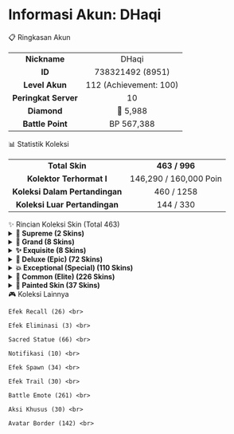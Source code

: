 
<p align="center">
<h1><strong>Informasi Akun: DHaqi</strong></h1>
</p>
📋 Ringkasan Akun

<table align="center">
<tr>
<td align="center"><strong>Nickname</strong></td>
<td align="center">DHaqi</td>
</tr>
<tr>
<td align="center"><strong>ID</strong></td>
<td align="center">738321492 (8951)</td>
</tr>
<tr>
<td align="center"><strong>Level Akun</strong></td>
<td align="center">112 (Achievement: 100)</td>
</tr>
<tr>
<td align="center"><strong>Peringkat Server</strong></td>
<td align="center">10</td>
</tr>
<tr>
<td align="center"><strong>Diamond</strong></td>
<td align="center">💎 5,988</td>
</tr>
<tr>
<td align="center"><strong>Battle Point</strong></td>
<td align="center">BP 567,388</td>
</tr>
</table>
📊 Statistik Koleksi

<table align="center">
<tr>
<td align="center"><strong>Total Skin</strong></td>
<td align="center"><strong>463 / 996</strong></td>
</tr>
<tr>
<td align="center"><strong>Kolektor Terhormat I</strong></td>
<td align="center">146,290 / 160,000 Poin</td>
</tr>
<tr>
<td align="center"><strong>Koleksi Dalam Pertandingan</strong></td>
<td align="center">460 / 1258</td>
</tr>
<tr>
<td align="center"><strong>Koleksi Luar Pertandingan</strong></td>
<td align="center">144 / 330</td>
</tr>
</table>
✨ Rincian Koleksi Skin (Total 463)

<details>
<summary><strong>👑 Supreme (2 Skins)</strong></summary>

    Obsidian Blade (Alucard) <br>

    Galactic Vanquisher (Freya) <br>

</details>

<details>
<summary><strong>🌟 Grand (8 Skins)</strong></summary>

    Leona (Karina) <br>

    Grimlock (Roger) <br>

    Cosmic Blaze (Claude) <br>

    Bumblebee (X.Borg) <br>

    Cosmic Dragon (Yu Zhong) <br>

    Stellar Brilliance (Beatrix) <br>

    Fluffy Dream (Floryn) <br>

    Kurapika (Julian) <br>

</details>

<details>
<summary><strong>✨ Exquisite (8 Skins)</strong></summary>

    Experiment 21 (Hayabusa) <br>

    War Angel (Freya) <br>

    No.1 Controller (Gord) <br>

    Warrioress Paragon (Natalia) <br>

    Water Lily (Kagura) <br>

    Neon Lightwheel (Karrie) <br>

    Hawk-eyed Sniper (Lesley) <br>

    Thunder Flash (Selena) <br>

</details>

<details>
<summary><strong>💎 Deluxe (Epic) (72 Skins)</strong></summary>

    S.A.B.E.R. Regulator (Saber) <br>

    Darkest Temptress (Alice) <br>

    Mecha Baby (Nana) <br>

    Lightborn - Defender (Tigreal) <br>

    Gemini - Halo (Karina) <br>

    Marvelous Maestro (Akai) <br>

    Blazing Axe (Franco) <br>

    Soul Devourer (Bane) <br>

    Dragon's Maw (Clint) <br>

    Flower Fairy (Rafaela) <br>

    S.A.B.E.R. Savior (Rafaela) <br>

    Glorious General (Zilong) <br>

    Blazing Gun (Layla) <br>

    Taurus (Minotaur) <br>

    Raven Shogun (Freya) <br>

    ECHO (Chou) <br>

    Fleet Warden (Yi Sun-shin) <br>

    Blood Spear (Moskov) <br>

    S.A.B.E.R. Automata (Johnson) <br>

    S.A.B.E.R. Enforcer (Cyclops) <br>

    Rattan Dragon (Estes) <br>

    SPARKLE Estes (Estes) <br>

    Aries (Hilda) <br>

    Aquarius (Aurora) <br>

    Phantom Hunter (Roger) <br>

    Cyborg Werewolf (Roger) <br>

    Phantom Ranger (Roger) <br>

    Great Inventor (Harley) <br>

    Hellfire (Irithiel) <br>

    Sagittarius (Irithiel) <br>

    V.E.N.O.M. Monitor Lizard (Grock) <br>

    Codename: Rhino (Grock) <br>

    Virgo (Odette) <br>

    Pisces (Lancelot) <br>

    Floral Knight (Lancelot) <br>

    Cancer (Zhask) <br>

    Scorpio (Helcurt) <br>

    Hierophant (Pharsa) <br>

    Meowkin Hunter (Lesley) <br>

    Duchess of Tides (Lesley) <br>

    Draconic Flame (Valir) <br>

    Capricorn (Martis) <br>

    Celestial Bastion (Uranus) <br>

    V.E.N.O.M. Nephila (Hanabi) <br>

    Vine Cradle (Chang'e) <br>

    Virus (Selena) <br>

    Gemini - Shadow (Selena) <br>

    Blazing Force (Aldous) <br>

    Blazing Trace (Claude) <br>

    Challenger's Spark (Claude) <br>

    Gaara (Vale) <br>

    Libra (Lunox) <br>

    Dawn Revelation (Lunox) <br>

    Frost Wing (Kimmy) <br>

    Infernal Magister (Faramis) <br>

    Leo (Badang) <br>

    Pegasus Seiya (Badang) <br>

    Blazing Shadow (Esmeralda) <br>

    Night Shade (Ling) <br>

    M-World Ling (Ling) <br>

    Dragon Armor (Masha) <br>

    Meowkin Warden (Silvanna) <br>

    Astral Arcana (Carmilla) <br>

    Rune Sentinel (Atlas) <br>

    Dragon's Shade (Yu Zhong) <br>

    Phantom Mirage (Benedetta) <br>

    APBren (Brody) <br>

    Light Chaser (Beatrix) <br>

    Archon of Knowledge (Natan) <br>

    Dark Nexus (Valentina) <br>

    SPARKLE Melissa (Melissa) <br>

    SPARKLE Fredrinn (Fredrinn) <br>

</details>

<details>
<summary><strong>💥 Exceptional (Special) (110 Skins)</strong></summary>

    Captain Thorns (Miya) <br>

    Moon Priestess (Miya) <br>

    Savage Pointguard (Balmond) <br>

    Iron Hound (Saber) <br>

    Divine Owl (Alice) <br>

    Gold Baron (Tigreal) <br>

    Viscount (Alucard) <br>

    Demon's Bane (Alucard) <br>

    Akazonae Samurai (Akai) <br>

    Apocalypse (Franco) <br>

    Best DJ (Bruno) <br>

    Neymar Jr (Bruno) <br>

    Rock and Roll (Clint) <br>

    Badminton Champion (Clint) <br>

    Seraphic Selfie (Rafaela) <br>

    Christmas Carnival (Eudora) <br>

    Eastern Warrior (Zilong) <br>

    Royal Cavalry (Fanny) <br>

    Bunny Babe (Layla) <br>

    Twilight Waltz (Layla) <br>

    Genki Slam (Lolita) <br>

    Astro Mallet (Lolita) <br>

    Dragon Hunter (Freya) <br>

    Phantom Dancer (Natalia) <br>

    Cyber Spectre (Natalia) <br>

    Summer Festival (Kagura) <br>

    Rock Star (Sun) <br>

    Street Legend (Sun) <br>

    Crimson Warrior (Alpha) <br>

    Star Enforcer (Alpha) <br>

    Crescent Scimitar (Ruby) <br>

    Neon Edge (Ruby) <br>

    Azure Sentry (Yi Sun-shin) <br>

    Snake Eye Commander (Moskov) <br>

    Violet Spear (Moskov) <br>

    Death Ride (Johnson) <br>

    Starblazer (Johnson) <br>

    Crow Bishop (Estes) <br>

    Arcane Magistrate (Estes) <br>

    Heartbreak Empress (Aurora) <br>

    Foxy Lady (Aurora) <br>

    Special Force (Lapu-Lapu) <br>

    Anubis (Roger) <br>

    Nutcracker Monarch (Gatotkaca) <br>

    Referee (Harley) <br>

    Pulsar Prodigy (Harley) <br>

    Checkered Knight (Irithel) <br>

    Wasteland Psycho (Grock) <br>

    Dark Draconic (Argus) <br>

    Butterfly Goddess (Odette) <br>

    Wisdom of the Stars (Odette) <br>

    Christmas Carnival (Lancelot) <br>

    Dark Earl (Lancelot) <br>

    Constellation (Diggie) <br>

    Phantom Seer (Hylos) <br>

    Extraterrestrial (Zhashk) <br>

    Death's Shadow (Zhashk) <br>

    Evolved Predator (Helcurt) <br>

    Dream Prowler (Helcurt) <br>

    Cheergunner (Lesley) <br>

    Space Explorer (Jawhead) <br>

    The Nutcracker (Jawhead) <br>

    Shanghai Maiden (Angela) <br>

    Dangerous Liaison (Gusion) <br>

    Desert Spider (Gusion) <br>

    Searing Maw (Martis) <br>

    Floral Elfo (Chang'e) <br>

    Kaminari (Kaja) <br>

    Double Identity (Selena) <br>

    The Insentient (Aldous) <br>

    Plunderous Pirate (Claude) <br>

    Earth's Mightiest (Claude) <br>

    Frostborn Paladin (Leomord) <br>

    Triumph - Eagle (Leomord) <br>

    Insidious Tutor (Hanzo) <br>

    Emerald Guardian (Belerick) <br>

    Rising Nova (Kimmy) <br>

    Abyssal Reaper (Thamuz) <br>

    Sanctified Flame (Thamuz) <br>

    Fashion Expert (Harith) <br>

    Crimson Lion (Ministhar) <br>

    Summer Sparks (Faramis) <br>

    Susanoo (Badang) <br>

    Amethyst Dance (Guinevere) <br>

    Sakura Wishes (Guinevere) <br>

    Astral Muse (Esmeralda) <br>

    Ruins Scavenger (Dyrroth) <br>

    Future Star (Lylia) <br>

    Magitech Arsenal (Lylia) <br>

    Bar-tender (Baxia) <br>

    Dauntless Shield (Baxia) <br>

    Classroom Charm (Silvanna) <br>

    Proto Hunter (Popol & Kupa) <br>

    Moonblade (Benedetta) <br>

    Lethal Fang (Brody) <br>

    Underground Boxer (Paquito) <br>

    Jellyman (Gloo) <br>

    Temporal Vortex (Natan) <br>

    War Lion (Aulus) <br>

    Cyber Assassin (Aamon) <br>

    Cyber Agent (Valentina) <br>

    Ancient Warden (Edith) <br>

    Eternal Guardian (Yin) <br>

    Nightwalker (Melissa) <br>

    Hardlight Artificer (Xavier) <br>

    Exoscout Scout (Joy) <br>

    Fury of the Deep (Arlott) <br>

    Fashion Mogul (Nolan) <br>

    Circus Revere (Cici) <br>

    Emberwisp Mystic (Zhuxin) <br>

</details>

<details>
<summary><strong>🔷 Common (Elite) (226 Skins)</strong></summary>

    Burning Bow (Miya) <br>

    Honor (Miya) <br>

    Jungle Ranger (Miya) <br>

    Power Source (Balmond) <br>

    Ghoul's Fury (Balmond) <br>

    Savage Hunter (Saber) <br>

    Golden Flash (Saber) <br>

    Silver Edge (Saber) <br>

    Spirit Woman (Alice) <br>

    Jade Empress (Alice) <br>

    Graveyard Party (Nana) <br>

    Dark Guardian (Tigreal) <br>

    Fallen Guard (Tigreal) <br>

    Wrymslayer (Tigreal) <br>

    Lone Hero (Alucard) <br>

    Fiery Inferno (Alucard) <br>

    Empire Agent (Alucard) <br>

    Phantom Blade (Karina) <br>

    Blood Moon (Karina) <br>

    Monk (Akai) <br>

    Stream Recluse (Akai) <br>

    Street Enforcer (Akai) <br>

    Locomotive (Franco) <br>

    Bone Crusher (Franco) <br>

    Deep Sea Monster (Bane) <br>

    Warlord (Bane) <br>

    Street Football (Bruno) <br>

    Witch Hunter (Clint) <br>

    Fertility Goddess (Rafaela) <br>

    Star Chaser (Rafaela) <br>

    Flame Red Lips (Eudora) <br>

    Elite Warrior (Zilong) <br>

    Blazing Lancer (Zilong) <br>

    Loyal Spear (Zilong) <br>

    Punk Princess (Fanny) <br>

    Imperial Warrior (Fanny) <br>

    Green Flash (Layla) <br>

    Classic Malefic Gunner (Layla) <br>

    Bursting Yama (Minotaur) <br>

    Orbiter (Minotaur) <br>

    Sacred Hammer (Minotaur) <br>

    Soldier in Training (Lolita) <br>

    Special Op (Lolita) <br>

    Spacetime Shadow (Hayabusa) <br>

    Techie Ninja (Hayabusa) <br>

    Dark Rose (Freya) <br>

    Gladiator (Freya) <br>

    Professor of Hell (Gord) <br>

    New Baron (Gord) <br>

    Glass Blade (Natalia) <br>

    Deadly Mamba (Natalia) <br>

    Flower Season (Kagura) <br>

    Hip-hop Boy (Chou) <br>

    King of Muay Thai (Chou) <br>

    Celestial Outlaw (Sun) <br>

    Fierce Dragon (Alpha) <br>

    Sea Gladiator (Alpha) <br>

    Cat Girl (Ruby) <br>

    Edelweiss (Ruby) <br>

    Major General (Yi Sun-shin) <br>

    Apocalypse Agent (Yi Sun-shin) <br>

    Rogulish Ranger (Yi Sun-shin) <br>

    Surging Torrent (Yi Sun-shin) <br>

    Spear of Bone Dragon (Moskov) <br>

    Yasha (Moskov) <br>

    Fire Chief (Johnson) <br>

    Jeepney Racer (Johnson) <br>

    Exorcist (Cyclops) <br>

    Super Adventurer (Cyclops) <br>

    Zombie Bambino (Cyclops) <br>

    Holy Priest (Estes) <br>

    White Crane (Estes) <br>

    Power of Wildness (Hilda) <br>

    Flower of the Wastes (Hilda) <br>

    Nature's Throne (Aurora) <br>

    Ancestral Blade (Lapu-Lapu) <br>

    Imperial Champion (Lapu-Lapu) <br>

    Son of the Wild (Lapu-Lapu) <br>

    Lucent Beacon (Vexana) <br>

    Cursed Shackle (Vexana) <br>

    Dark Gent (Roger) <br>

    Rising Star (Karrie) <br>

    Bladed Mantis (Karrie) <br>

    Mighty Guardian (Gatotkaca) <br>

    Naughty Joker (Harley) <br>

    Silver Cyclone (Irithel) <br>

    Grave Guardian (Grock) <br>

    Ancient Totem (Grock) <br>

    Light of Dawn (Argus) <br>

    Catastrophe (Argus) <br>

    Winged Nightmare (Argus) <br>

    Black Swan (Odette) <br>

    Masked Knight (Lancelot) <br>

    Marquess of Blades (Lancelot) <br>

    Pigeoneer (Diggie) <br>

    Circus Clown (Diggie) <br>

    Underwood Steward (Diggie) <br>

    Abyssal Shaman (Hylos) <br>

    Jungle Watcher (Hylos) <br>

    Crystalized Predator (Zhask) <br>

    Exoracial Executer (Helcurt) <br>

    Ice Scythe (Helcurt) <br>

    Wings of Heaven (Pharsa) <br>

    Peafowl's Dance (Pharsa) <br>

    Indigo Aviatrix (Pharsa) <br>

    Enchanting Witch (Pharsa) <br>

    Royal Musketeer (Lesley) <br>

    General Rosa (Lesley) <br>

    Girl Scout (Jawhead) <br>

    Victory Loader (Jawhead) <br>

    Dove & Love (Angela) <br>

    Moonlight Sonata (Gusion) <br>

    Hairstylist (Gusion) <br>

    Pale Flame (Valir) <br>

    Arcane Seeker (Valir) <br>

    Ancient Soul (Uranus) <br>

    Earthen Relic (Uranus) <br>

    Resplendent Iris (Hanabi) <br>

    Moonstruck (Chang'e) <br>

    Crimson Moon (Chang'e) <br>

    Commandment (Kaja) <br>

    Horror Whiplash (Kaja) <br>

    Crow Magician (Kaja) <br>

    Wasp Queen (Selena) <br>

    Red Mantle (Aldous) <br>

    Death (Aldous) <br>

    Golden Bullet (Claude) <br>

    Cerulean Winds (Vale) <br>

    Kannagi (Vale) <br>

    Hell Knight (Leomord) <br>

    Bloody Mary (Lunox) <br>

    Cosmic Harmony (Lunox) <br>

    Nature's Harmony (Lunox) <br>

    The Pale Phantom (Hanzo) <br>

    Undead King (Hanzo) <br>

    Tiger's Claw (Belerick) <br>

    Steam Researcher (Kimmy) <br>

    High Seas Cadet (Kimmy) <br>

    Lord of Wrath (Thamuz) <br>

    Liquid Fire (Thamuz) <br>

    Savannah Cat (Harith) <br>

    Stardust (Harith) <br>

    King of War (Ministhar) <br>

    Gilded King (Ministhar) <br>

    Symbol of Valor (Ministhar) <br>

    Atlantean Princess (Kadita) <br>

    Dark Necro (Faramis) <br>

    Enigmatic Wayfarer (Faramis) <br>

    Ironfists (Badang) <br>

    Desert Owl (Khufra) <br>

    Apophis (Khufra) <br>

    Iron Hook (Khufra) <br>

    Bardic Whisper (Granger) <br>

    Doomduelist Terminator (Granger) <br>

    Fleur de Bleau (Guinevere) <br>

    Ruddy Dusk (Esmeralda) <br>

    Abyss Guard (Terizla) <br>

    Flare (Terizla) <br>

    Rustwreck (Terizla) <br>

    Blue Storm (Terizla) <br>

    Pecados Rioter (X.Borg) <br>

    Fiery Dance (Ling) <br>

    Scalebore (Dyrroth) <br>

    School Idol (Lylia) <br>

    Star Student (Lylia) <br>

    Wild Totem (Baxia) <br>

    Badass Roller (Baxia) <br>

    Black Tortoise (Baxia) <br>

    Winter Guard (Masha) <br>

    Spirited Gauntlet (Masha) <br>

    Darling Star (Wanwan) <br>

    Shoujo Commander (Wanwan) <br>

    Hallowed Lance (Silvanna) <br>

    Future Cop (Silvanna) <br>

    Verdant Lancer (Silvanna) <br>

    Wisteria Count (Cecilion) <br>

    The Illusionist (Cecilion) <br>

    Wisteria Countess (Carmilla) <br>

    Magician Girl (Carmilla) <br>

    Reactor Core (Atlas) <br>

    Fuel Turbine (Atlas) <br>

    Tribal Howl (Popol & Kupa) <br>

    Emerald Dragon (Yu Zhong) <br>

    Yin-yang Mage (Luo Yi) <br>

    Tenko (Luo Yi) <br>

    Honor Blade (Benedetta) <br>

    Prince of Sand (Khaleed) <br>

    Crescent Scimitar (Khaleed) <br>

    Desert Scavenger (Khaleed) <br>

    Armored Lizard (Barats) <br>

    Toy Rex (Barats) <br>

    War Chief (Barats) <br>

    Nameless Stray (Brody) <br>

    Forest Hymn (Yve) <br>

    Unrestrained Delight (Mathilda) <br>

    Death Brow (Paquito) <br>

    Verdant Enchanter (Gloo) <br>

    X Factor (Beatrix) <br>

    Blitz Attack (Beatrix) <br>

    Monolith Watcher (Phoveus) <br>

    Time Wielder (Natan) <br>

    Chaos Hunter (Natan) <br>

    Berserker (Aulus) <br>

    Ironmaniac Reaver (Aulus) <br>

    Noble Crest (Aamon) <br>

    Celestial Safeguard (Edith) <br>

    Springtide (Floryn) <br>

    Paw Power (Floryn) <br>

    Twinge Weaver (Melissa) <br>

    Verdict of Light (Xavier) <br>

    Silent Edge (Julian) <br>

    Regal Renegade (Fredrinn) <br>

    Jewel Connoisseur (Fredrinn) <br>

    Feline Ranger (Joy) <br>

    Royal Protector (Joy) <br>

    Void Star (Novaria) <br>

    Shifting Sand (Ixia) <br>

    Voidwalker (Nolan) <br>

    Whimsical Carnival (Cici) <br>

    Nexus Engineer (Chip) <br>

    Badlands Hooligan (Chip) <br>

    Ethereal Serenity (Zhuxin) <br>

    Venerated Vigilance (Suyou) <br>

    Ardent Roar (Lukas) <br>

    Shimmering Waves (Kalea) <br>

</details>

<details>
<summary><strong>🎨 Painted Skin (37 Skins)</strong></summary>

    Raging Hunter (Roger) <br>

    Ice Spike (Irithel) <br>

    Hound of Steel (Saber) <br>

    Midnight Waltz (Layla) <br>

    Street King (Sun) <br>

    Wisdom of Hearts (Odette) <br>

    Demon Seer (Hylos) <br>

    Terran Deviant (Zhask) <br>

    Death's Harbinger (Zhask) <br>

    Phantom Powder (Helcurt) <br>

    Royal Spider (Gusion) <br>

    Sanctified Inferno (Thamuz) <br>

    Radiant Lion (Ministhar) <br>

    Magitech Blaster (Lylia) <br>

    Classroom Charm (Silvanna) <br>

    Proto Striker (Popol & Kupa) <br>

    Digital Enchantress (Valentina) <br>

    Golden Warden (Edith) <br>

    Immortal Guardian (Yin) <br>

    Cursewalker (Melissa) <br>

    Lightwave Artificer (Xavier) <br>

    Exosstar Runner (Joy) <br>

    Scorn of the Deep (Arlott) <br>

    Fashion Tycoon (Nolan) <br>

    Circus Fantasy (Cici) <br>

    Soulwisp Mystic (Zhuxin) <br>

    Rogue Mamba (Natalia) <br>

    Tactical Specialist (Yi Sun-shin) <br>

    Imperial Soldier (Lapu-Lapu) <br>

    Malediction (Argus) <br>

    Fire Crystal (Thamuz) <br>

</details>
🎮 Koleksi Lainnya

    Efek Recall (26) <br>

    Efek Eliminasi (3) <br>

    Sacred Statue (66) <br>

    Notifikasi (10) <br>

    Efek Spawn (34) <br>

    Efek Trail (30) <br>

    Battle Emote (261) <br>

    Aksi Khusus (30) <br>

    Avatar Border (142) <br>
